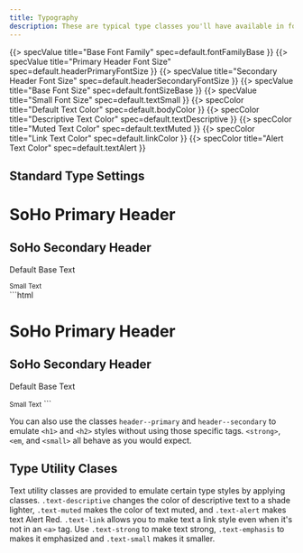 ```yaml
---
title: Typography
description: These are typical type classes you'll have available in foundation.
---
```


{{> specValue title="Base Font Family" spec=default.fontFamilyBase }}
{{> specValue title="Primary Header Font Size" spec=default.headerPrimaryFontSize }}
{{> specValue title="Secondary Header Font Size" spec=default.headerSecondaryFontSize }}
{{> specValue title="Base Font Size" spec=default.fontSizeBase }}
{{> specValue title="Small Font Size" spec=default.textSmall }}
{{> specColor title="Default Text Color" spec=default.bodyColor }}
{{> specColor title="Descriptive Text Color" spec=default.textDescriptive }}
{{> specColor title="Muted Text Color" spec=default.textMuted }}
{{> specColor title="Link Text Color" spec=default.linkColor }}
{{> specColor title="Alert Text Color" spec=default.textAlert }}

## Standard Type Settings

<div class="example">
    <h1>SoHo Primary Header</h1>
    <h2>SoHo Secondary Header</h2>
    <p>Default Base Text</p>
    <small>Small Text</small>
</div>
```html
<h1>SoHo Primary Header</h1>
<h2>SoHo Secondary Header</h2>
<p>Default Base Text</p>
<small>Small Text</small>
```

You can also use the classes `header--primary` and `header--secondary` to emulate `<h1>` and `<h2>` styles without using those specific tags. `<strong>`, `<em`, and `<small>` all behave as you would expect.

## Type Utility Clases

Text utility classes are provided to emulate certain type styles by applying classes. `.text-descriptive` changes the <span class="text-descriptive">color of descriptive text to a shade lighter</span>, `.text-muted` makes the <span class="text-muted">color of text muted</span>, and `.text-alert` makes text <span class="text-alert">Alert Red</span>. `.text-link` allows you to <span class="text-link">make text a link style</span> even when it's not in an `<a>` tag. Use `.text-strong` to make text <span class="text-strong">strong</span>, `.text-emphasis` to makes it <span class="text-emphasis">emphasized</span> and `.text-small` makes it <span class="text-small">smaller</small>.
